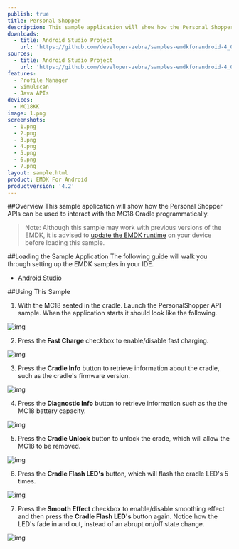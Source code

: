 ```yaml
---
publish: true
title: Personal Shopper
description: This sample application will show how the Personal Shopper APIs can be used to interact with the MC18 Cradle programmatically.
downloads:
  - title: Android Studio Project
    url: 'https://github.com/developer-zebra/samples-emdkforandroid-4_0/archive/PersonalShopperSample1.zip'
sources:
  - title: Android Studio Project
    url: 'https://github.com/developer-zebra/samples-emdkforandroid-4_0/tree/PersonalShopperSample1'
features:
  - Profile Manager
  - Simulscan
  - Java APIs
devices:
  - MC18KK
image: 1.png
screenshots:
  - 1.png
  - 2.png
  - 3.png
  - 4.png
  - 5.png
  - 6.png
  - 7.png
layout: sample.html
product: EMDK For Android
productversion: '4.2'
---
```


##Overview
This sample application will show how the Personal Shopper APIs can be used to interact with the MC18 Cradle programmatically.

>Note: Although this sample may work with previous versions of the EMDK, it is advised to [update the EMDK runtime](../../guide/setupDevice/) on your device before loading this sample.

##Loading the Sample Application
The following guide will walk you through setting up the EMDK samples in your IDE.

* [Android Studio](/emdk-for-android/4-2/guide/emdksamples_androidstudio)

##Using This Sample

1.  With the MC18 seated in the cradle. Launch the PersonalShopper API sample.
 When the application starts it should look like the following.

  ![img](personalShopperSampleFirstLaunch.png)

2. Press the **Fast Charge** checkbox to enable/disable fast charging.

  ![img](personalShopperSampleFastCharge.png)

3. Press the **Cradle Info** button to retrieve information about the cradle, such as the cradle's firmware version.

  ![img](personalShopperSampleCradleInfo.png)

4. Press the **Diagnostic Info** button to retrieve information such as the the MC18 battery capacity.

  ![img](personalShopperSampleDiagnosticInfo.png)

5. Press the **Cradle Unlock** button to unlock the crade, which will allow the MC18 to be removed.

  ![img](personalShopperSampleUnlockCradle.png)

6. Press the **Cradle Flash LED's** button, which will flash the cradle LED's 5 times.

  ![img](personalShopperSampleFlashLED.png)

7. Press the **Smooth Effect** checkbox to enable/disable smoothing effect and then press the **Cradle Flash LED's** button again. Notice how the
LED's fade in and out, instead of an abrupt on/off state change.

  ![img](personalShopperSampleSmoothEffect.png)














